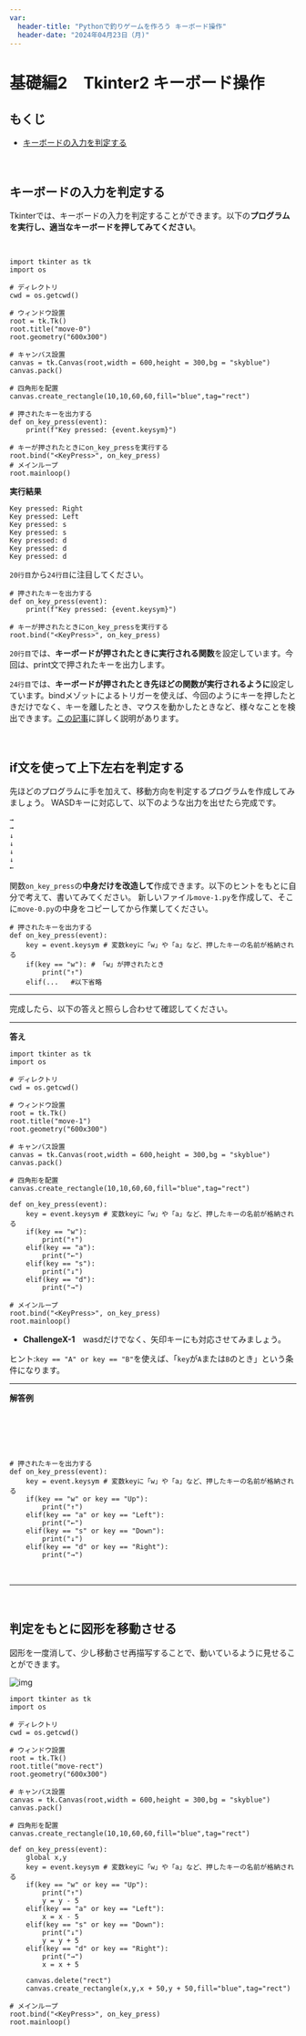 ```yaml
---
var:
  header-title: "Pythonで釣りゲームを作ろう キーボード操作"
  header-date: "2024年04月23日（月)"
---
```


# 基礎編2　Tkinter2 キーボード操作 

## もくじ

-  [キーボードの入力を判定する](basic02.html#キーボードの入力を判定する) 

</br>

## キーボードの入力を判定する

Tkinterでは、キーボードの入力を判定することができます。以下の**プログラムを実行し、適当なキーボードを押してみてください**。

</br>

```python{.numberLines caption="move-0.py"}
import tkinter as tk
import os

# ディレクトリ
cwd = os.getcwd()

# ウィンドウ設置
root = tk.Tk()
root.title("move-0")
root.geometry("600x300")

# キャンバス設置
canvas = tk.Canvas(root,width = 600,height = 300,bg = "skyblue")
canvas.pack()

# 四角形を配置
canvas.create_rectangle(10,10,60,60,fill="blue",tag="rect")

# 押されたキーを出力する
def on_key_press(event):
    print(f"Key pressed: {event.keysym}")
    
# キーが押されたときにon_key_pressを実行する
root.bind("<KeyPress>", on_key_press)
# メインループ
root.mainloop()
```

**<i class="fa-solid fa-terminal"></i> 実行結果**

```
Key pressed: Right
Key pressed: Left
Key pressed: s
Key pressed: s
Key pressed: d
Key pressed: d
Key pressed: d
```

`20行目`から`24行目`に注目してください。

```python{.numberLines startFrom="19" caption="move-0.py(抜粋)"}
# 押されたキーを出力する
def on_key_press(event):
    print(f"Key pressed: {event.keysym}")
    
# キーが押されたときにon_key_pressを実行する
root.bind("<KeyPress>", on_key_press)
```

`20行目`では、**キーボードが押されたときに実行される関数**を設定しています。今回は、print文で押されたキーを出力します。

`24行目`では、**キーボードが押されたとき先ほどの関数が実行されるように**設定しています。bindメゾットによるトリガーを使えば、今回のようにキーを押したときだけでなく、キーを離したとき、マウスを動かしたときなど、様々なことを検出できます。[この記事](https://denno-sekai.com/tkinter-bind/)に詳しく説明があります。

</br>

## if文を使って上下左右を判定する

先ほどのプログラムに手を加えて、移動方向を判定するプログラムを作成してみましょう。
WASDキーに対応して、以下のような出力を出せたら完成です。

```
→
→
↓
↓
↓
↓
←
```
関数`on_key_press`の**中身だけを改造して**作成できます。以下のヒントをもとに自分で考えて、書いてみてください。
新しいファイル`move-1.py`を作成して、そこに`move-0.py`の中身をコピーしてから作業してください。

```python{.numberLines startFrom="19" caption="ヒント"}
# 押されたキーを出力する
def on_key_press(event):
    key = event.keysym # 変数keyに「w」や「a」など、押したキーの名前が格納される
    if(key == "w"): # 「w」が押されたとき
        print("↑")
    elif(...   #以下省略
```
---

完成したら、以下の答えと照らし合わせて確認してください。

---

**<i class="fa-solid fa-terminal"></i> 答え**

```python{.numberLines caption="move-1.py"}
import tkinter as tk
import os

# ディレクトリ
cwd = os.getcwd()

# ウィンドウ設置
root = tk.Tk()
root.title("move-1")
root.geometry("600x300")

# キャンバス設置
canvas = tk.Canvas(root,width = 600,height = 300,bg = "skyblue")
canvas.pack()

# 四角形を配置
canvas.create_rectangle(10,10,60,60,fill="blue",tag="rect")

def on_key_press(event):
    key = event.keysym # 変数keyに「w」や「a」など、押したキーの名前が格納される
    if(key == "w"):
        print("↑")
    elif(key == "a"):
        print("←")
    elif(key == "s"):
        print("↓")
    elif(key == "d"):
        print("→")

# メインループ
root.bind("<KeyPress>", on_key_press)
root.mainloop()
```

- **ChallengeX-1**　wasdだけでなく、矢印キーにも対応させてみましょう。

ヒント:<span class="masked">`key == "A" or key == "B"`を使えば、「`key`が`A`または`B`のとき」という条件になります。</span>

---

**<i class="fa-solid fa-check"></i>解答例**

<br><br><br><br>

```python{.numberLines startFrom="19" caption="解答"}
# 押されたキーを出力する
def on_key_press(event):
    key = event.keysym # 変数keyに「w」や「a」など、押したキーの名前が格納される
    if(key == "w" or key == "Up"):
        print("↑")
    elif(key == "a" or key == "Left"):
        print("←")
    elif(key == "s" or key == "Down"):
        print("↓")
    elif(key == "d" or key == "Right"):
        print("→")
```
<br>

---

</br>

## 判定をもとに図形を移動させる

図形を一度消して、少し移動させ再描写することで、動いているように見せることができます。

![img](figs/sub/move-rect.png)

```python{.numberLines caption="move-rect.py"}
import tkinter as tk
import os

# ディレクトリ
cwd = os.getcwd()

# ウィンドウ設置
root = tk.Tk()
root.title("move-rect")
root.geometry("600x300")

# キャンバス設置
canvas = tk.Canvas(root,width = 600,height = 300,bg = "skyblue")
canvas.pack()

# 四角形を配置
canvas.create_rectangle(10,10,60,60,fill="blue",tag="rect")

def on_key_press(event):
    global x,y
    key = event.keysym # 変数keyに「w」や「a」など、押したキーの名前が格納される
    if(key == "w" or key == "Up"):
        print("↑")
        y = y - 5
    elif(key == "a" or key == "Left"):
        x = x - 5
    elif(key == "s" or key == "Down"):
        print("↓")
        y = y + 5
    elif(key == "d" or key == "Right"):
        print("→")
        x = x + 5
    
    canvas.delete("rect")
    canvas.create_rectangle(x,y,x + 50,y + 50,fill="blue",tag="rect")

# メインループ
root.bind("<KeyPress>", on_key_press)
root.mainloop()
```